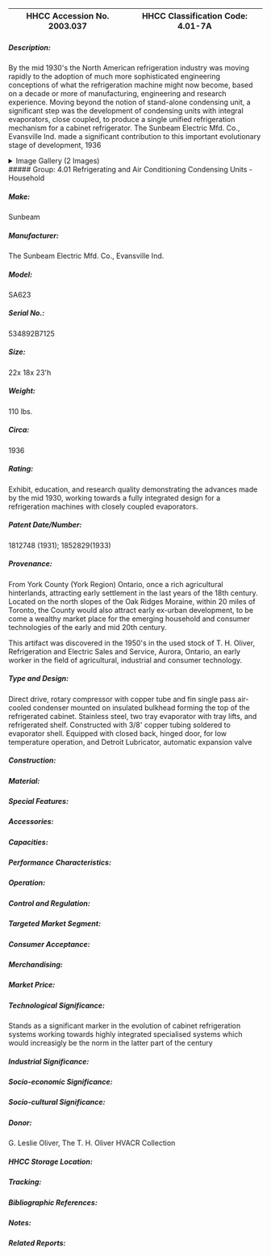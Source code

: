 | **HHCC Accession No. 2003.037** |**HHCC Classification Code:  4.01-7A**|
| ----------- | ----------- |
##### Description:
By the mid 1930's the North American refrigeration industry was moving rapidly to the adoption of much more sophisticated engineering conceptions of what the refrigeration machine might now become, based on a decade or more of manufacturing, engineering and research experience. Moving beyond the notion of stand-alone condensing unit, a significant step was the development of condensing units with integral evaporators, close coupled, to produce a single unified refrigeration mechanism for a cabinet refrigerator. The Sunbeam Electric Mfd. Co., Evansville Ind. made a significant contribution to this important evolutionary stage of development, 1936


<details>
	<summary>Image Gallery (2 Images)</summary>
<div class="gallery gallery-wrapper--full" contenteditable="false" data-is-empty="false" data-translation="Add images" data-columns="6">
<figure class="gallery__item"><a href="#DOMAIN_NAME#gallery/4.01-7a.jpg" data-size="512x768"><img src="#DOMAIN_NAME#gallery/4.01-7a-thumbnail.jpg" alt=""></a></figure>
<figure class="gallery__item"><a href="#DOMAIN_NAME#gallery/4.01-7aa.jpg" data-size="512x768"><img src="#DOMAIN_NAME#gallery/4.01-7aa-thumbnail.jpg" alt=""></a></figure>
</div>
</details>
##### Group:
4.01 Refrigerating and Air Conditioning Condensing Units - Household

##### Make:
Sunbeam

##### Manufacturer:
The Sunbeam Electric Mfd. Co., Evansville Ind.

##### Model:
SA623

##### Serial No.:
534892B7125

##### Size:
22x 18x 23'h

##### Weight:
110 lbs.

##### Circa:
1936

##### Rating:
Exhibit, education, and research quality demonstrating the advances made  by the mid 1930, working towards a fully integrated design for a refrigeration machines with closely coupled evaporators.

##### Patent Date/Number:
1812748 (1931); 1852829(1933)

##### Provenance:
From York County (York Region) Ontario, once a rich agricultural hinterlands, attracting early settlement in the last years of the 18th century. Located on the north slopes of the Oak Ridges Moraine, within 20 miles of Toronto, the County would also attract early ex-urban development, to be come a wealthy market place for the emerging household and consumer technologies of the early and mid 20th century. 

This artifact was discovered in the 1950's in the used stock of T. H. Oliver, Refrigeration and Electric Sales and Service, Aurora, Ontario, an early worker in the field of agricultural, industrial and consumer technology.

##### Type and Design:
Direct drive, rotary compressor with copper tube and fin single pass air-cooled condenser mounted on insulated bulkhead forming the top of the refrigerated cabinet. Stainless steel, two tray evaporator with tray lifts, and refrigerated shelf. Constructed with 3/8' copper tubing soldered to evaporator shell. Equipped with closed back, hinged door, for low temperature operation, and Detroit Lubricator, automatic expansion valve

##### Construction:


##### Material:


##### Special Features:


##### Accessories:


##### Capacities:


##### Performance Characteristics:


##### Operation:


##### Control and Regulation:


##### Targeted Market Segment:


##### Consumer Acceptance:


##### Merchandising:


##### Market Price:


##### Technological Significance:
Stands as a significant marker in the evolution of cabinet refrigeration systems working towards highly integrated specialised systems which would increasigly be the norm in the latter part of the century

##### Industrial Significance:


##### Socio-economic Significance:


##### Socio-cultural Significance:


##### Donor:
G. Leslie Oliver, The T. H. Oliver HVACR Collection

##### HHCC Storage Location:


##### Tracking:


##### Bibliographic References:


##### Notes:


##### Related Reports:

